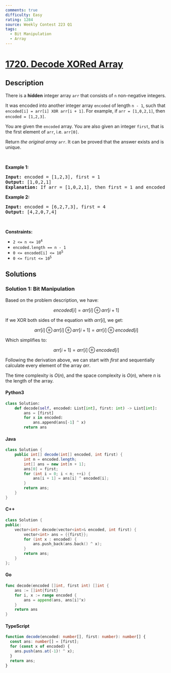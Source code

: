 ```yaml
---
comments: true
difficulty: Easy
rating: 1284
source: Weekly Contest 223 Q1
tags:
  - Bit Manipulation
  - Array
---
```


<!-- problem:start -->

# [1720. Decode XORed Array](https://leetcode.com/problems/decode-xored-array)

## Description

<!-- description:start -->

<p>There is a <strong>hidden</strong> integer array <code>arr</code> that consists of <code>n</code> non-negative integers.</p>

<p>It was encoded into another integer array <code>encoded</code> of length <code>n - 1</code>, such that <code>encoded[i] = arr[i] XOR arr[i + 1]</code>. For example, if <code>arr = [1,0,2,1]</code>, then <code>encoded = [1,2,3]</code>.</p>

<p>You are given the <code>encoded</code> array. You are also given an integer <code>first</code>, that is the first element of <code>arr</code>, i.e. <code>arr[0]</code>.</p>

<p>Return <em>the original array</em> <code>arr</code>. It can be proved that the answer exists and is unique.</p>

<p>&nbsp;</p>
<p><strong class="example">Example 1:</strong></p>

<pre>
<strong>Input:</strong> encoded = [1,2,3], first = 1
<strong>Output:</strong> [1,0,2,1]
<strong>Explanation:</strong> If arr = [1,0,2,1], then first = 1 and encoded = [1 XOR 0, 0 XOR 2, 2 XOR 1] = [1,2,3]
</pre>

<p><strong class="example">Example 2:</strong></p>

<pre>
<strong>Input:</strong> encoded = [6,2,7,3], first = 4
<strong>Output:</strong> [4,2,0,7,4]
</pre>

<p>&nbsp;</p>
<p><strong>Constraints:</strong></p>

<ul>
	<li><code>2 &lt;= n &lt;= 10<sup>4</sup></code></li>
	<li><code>encoded.length == n - 1</code></li>
	<li><code>0 &lt;= encoded[i] &lt;= 10<sup>5</sup></code></li>
	<li><code>0 &lt;= first &lt;= 10<sup>5</sup></code></li>
</ul>

<!-- description:end -->

## Solutions

<!-- solution:start -->

### Solution 1: Bit Manipulation

Based on the problem description, we have:

$$
\textit{encoded}[i] = \textit{arr}[i] \oplus \textit{arr}[i + 1]
$$

If we XOR both sides of the equation with $\textit{arr}[i]$, we get:

$$
\textit{arr}[i] \oplus \textit{arr}[i] \oplus \textit{arr}[i + 1] = \textit{arr}[i] \oplus \textit{encoded}[i]
$$

Which simplifies to:

$$
\textit{arr}[i + 1] = \textit{arr}[i] \oplus \textit{encoded}[i]
$$

Following the derivation above, we can start with $\textit{first}$ and sequentially calculate every element of the array $\textit{arr}$.

The time complexity is $O(n)$, and the space complexity is $O(n)$, where $n$ is the length of the array.

<!-- tabs:start -->

#### Python3

```python
class Solution:
    def decode(self, encoded: List[int], first: int) -> List[int]:
        ans = [first]
        for x in encoded:
            ans.append(ans[-1] ^ x)
        return ans
```

#### Java

```java
class Solution {
    public int[] decode(int[] encoded, int first) {
        int n = encoded.length;
        int[] ans = new int[n + 1];
        ans[0] = first;
        for (int i = 0; i < n; ++i) {
            ans[i + 1] = ans[i] ^ encoded[i];
        }
        return ans;
    }
}
```

#### C++

```cpp
class Solution {
public:
    vector<int> decode(vector<int>& encoded, int first) {
        vector<int> ans = {{first}};
        for (int x : encoded) {
            ans.push_back(ans.back() ^ x);
        }
        return ans;
    }
};
```

#### Go

```go
func decode(encoded []int, first int) []int {
	ans := []int{first}
	for i, x := range encoded {
		ans = append(ans, ans[i]^x)
	}
	return ans
}
```

#### TypeScript

```ts
function decode(encoded: number[], first: number): number[] {
  const ans: number[] = [first];
  for (const x of encoded) {
    ans.push(ans.at(-1)! ^ x);
  }
  return ans;
}
```

<!-- tabs:end -->

<!-- solution:end -->

<!-- problem:end -->

